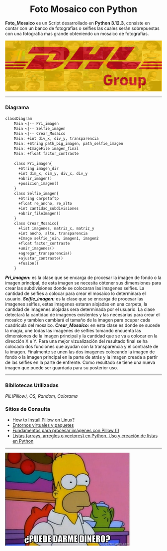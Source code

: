 # <center>Foto Mosaico con Python</center>
**Foto_Mosaico** es un Script desarrollado en **Python 3.12.3**, consiste en contar con un banco de fotografías o selfies las cuales serán sobrepuestas con una fotografia mas grande obteniendo un mosaico de fotografias.

![Mosaico_resultado](imagenes/imagenfinal.png)

***
### Diagrama
```mermaid
classDiagram
    Main <|-- Pri_imagen
    Main <|-- Selfie_imagen
    Main <|-- Crear_Mosaico
    Main: +int div_x, div_y, transparencia
    Main: +String path_big_imagen, path_selfie_imagen
    Main: +ImageFile imagen_final
    Main: +float factor_contraste

    class Pri_imagen{
      +String imagen_dir
      +int dim_x, dim_y, div_x, div_y
      +abrir_imagen()
      +posicion_imagen()
    }
    class Selfie_imagen{
      +String carpetaftp
      +float re_ancho, re_alto
      +int cantidad_subdivisiones
      +abrir_fileImagen()
    }
    class Crear_Mosaico{
      +list imagenes, matriz_x, matriz_y
      +int ancho, alto, transparencia
      +Image selfie_join, imagen1, imagen2
      +float factor_contraste
      +unir_imagenes()
      +agregar_transparencia()
      +ajustar_contraste()
      +fusion()
    }
```
***Pri_imagen:*** es la clase que se encarga de procesar la imagen de fondo o la imagen principal, de esta imagen se necesita obtener sus dimensiones para crear las subdivisiones donde se colocaran las imagenes selfies. La cantidad de selfies a colocar para crear el mosaico lo determinara el usuario.
***Selfie_imagen:*** es la clase que se encarga de procesar las imagenes selfies, estas imagenes estaran alojadas en una carpeta, la cantidad de imagenes alojadas sera determinada por el usuario. La clase detectará la cantidad de imagenes existentes y las necesarias para crear el mosaico y tambien cambiará el tamaño de la imagen para ocupar cada cuadricula del mosaico.
***Crear_Mosaico:*** en esta clase es donde se sucede la magia, une todas las imagenes de selfies tomando encuenta las dimensiones de la imagen principal y la cantidad que se va a colocar en la dirección X e Y. Para una mejor vizualización del resultado final se ha colocado dos funciones que ayudan con la transparencia y el contraste de la imagen. Finalmente se unen las dos imagenes colocando la imagen de fondo o la imagen principal en la parte de atrás y la imagen creada a partir de las selfies en la parte de enfrente. Como resultado se tiene una nueva imagen que puede ser guardada para su posterior uso.
***
### Bibliotecas Utilizadas
*PIL(Pillow), OS, Random, Colorama*

### Sitios de Consulta
* [How to Install Pillow on Linux?](https://www.geeksforgeeks.org/how-to-install-pillow-on-linux/)
* [Entornos virtuales y paquetes](https://docs.python.org/es/3/tutorial/venv.html)
* [Fundamentos para procesar imágenes con Pillow (I)](https://python-para-impacientes.blogspot.com/2014/12/fundamentos-para-procesar-imagenes-con.html)
* [Listas (arrays, arreglos o vectores) en Python. Uso y creación de listas en Python](https://www.programarya.com/Cursos/Python/estructuras-de-datos/listas)

***
![](imagenes/puede%20darme%20dinero.jpg)

